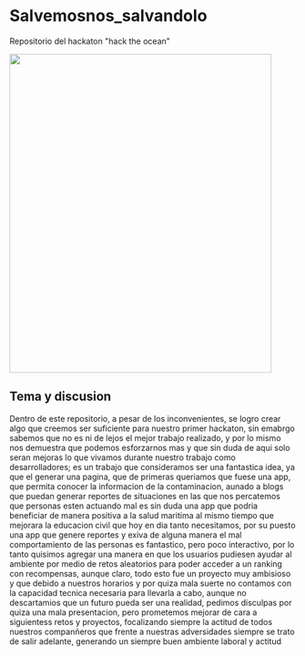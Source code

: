 # Salvemosnos_salvandolo
Repositorio del hackaton "hack the ocean"

<img src="https://user-images.githubusercontent.com/47408273/168482879-95994914-c26f-4cff-9061-e6d859659164.png" height="560" width="460" >
<!--- "Dia del oceano"  Image retrieved from canva.com --->

## Tema y discusion
Dentro de este repositorio, a pesar de los inconvenientes, se logro crear algo que creemos ser suficiente para nuestro primer hackaton, sin emabrgo sabemos que no es ni de lejos el mejor trabajo realizado, y por lo mismo nos demuestra que podemos esforzarnos mas y que sin duda de aqui solo seran mejoras lo que vivamos durante nuestro trabajo como desarrolladores; es un trabajo que consideramos ser una fantastica idea, ya que el generar una pagina, que de primeras queriamos que fuese una app, que permita conocer la informacion de la contaminacion, aunado a blogs que puedan generar reportes de situaciones en las que nos percatemos que personas esten actuando mal es sin duda una app que podria beneficiar de manera positiva a la salud maritima al mismo tiempo que mejorara la educacion civil que hoy en dia tanto necesitamos, por su puesto una app que genere reportes y exiva de alguna manera el mal comportamiento de las personas es fantastico, pero poco interactivo, por lo tanto quisimos agregar una manera en que los usuarios pudiesen ayudar al ambiente por medio de retos aleatorios para poder acceder a un ranking con recompensas, aunque claro, todo esto fue un proyecto muy ambisioso y que debido a nuestros horarios y por quiza mala suerte no contamos con la capacidad tecnica necesaria para llevarla a cabo, aunque no descartamios que un futuro pueda ser una realidad, pedimos disculpas por quiza una mala presentacion, pero prometemos mejorar de cara a siguientess retos y proyectos, focalizando siempre la actitud de todos nuestros companñeros que frente a nuestras adversidades siempre se trato de salir adelante, generando un siempre buen ambiente laboral y actitud
